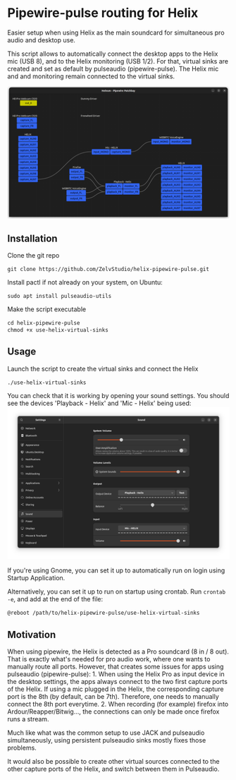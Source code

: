# Pipewire-pulse routing for Helix

Easier setup when using Helix as the main soundcard for simultaneous pro audio 
and desktop use.

This script allows to automatically connect the desktop apps to the Helix mic
(USB 8), and to the Helix monitoring (USB 1/2). For that, virtual sinks are 
created and set as default by pulseaudio (pipewire-pulse). The Helix mic and 
and monitoring remain connected to the virtual sinks.

![Example automatic routing when playing a video in Firefox and being in a voice call](routing.png)

## Installation
Clone the git repo
```
git clone https://github.com/ZelvStudio/helix-pipewire-pulse.git
```

Install pactl if not already on your system, on Ubuntu:
```
sudo apt install pulseaudio-utils
```

Make the script executable
```
cd helix-pipewire-pulse
chmod +x use-helix-virtual-sinks
```


## Usage
Launch the script to create the virtual sinks and connect the Helix
```
./use-helix-virtual-sinks
```

You can check that it is working by opening your sound settings. You should 
see the devices 'Playback - Helix' and 'Mic - Helix' being used:
![Gnome sound settings](gnome-settings.png)

If you're using Gnome, you can set it up to automatically run on login using 
Startup Application. 

Alternatively, you can set it up to run on startup using
crontab.
Run `crontab -e`, and add at the end of the file:
```
@reboot /path/to/helix-pipewire-pulse/use-helix-virtual-sinks
```


## Motivation
When using pipewire, the Helix is detected as a Pro soundcard (8 in / 8 out). 
That is exactly what's needed for pro audio work, where one wants to manually 
route all ports. However, that creates some issues for apps using pulseaudio
(pipewire-pulse):
    1. When using the Helix Pro as input device in the desktop settings, 
    the apps always connect to the two first capture ports of the Helix. 
    If using a mic plugged in the Helix, the corresponding capture port is the 
    8th (by default, can be 7th). Therefore, one needs to manually connect the 
    8th port everytime.
    2. When recording (for example) firefox into Ardour/Reapper/Bitwig..., the 
    connections can only be made once firefox runs a stream.

Much like what was the common setup to use JACK and pulseaudio simultaneously, 
using persistent pulseaudio sinks mostly fixes those problems.

It would also be possible to create other virtual sources connected to the other 
capture ports of the Helix, and switch between them in Pulseaudio. 

